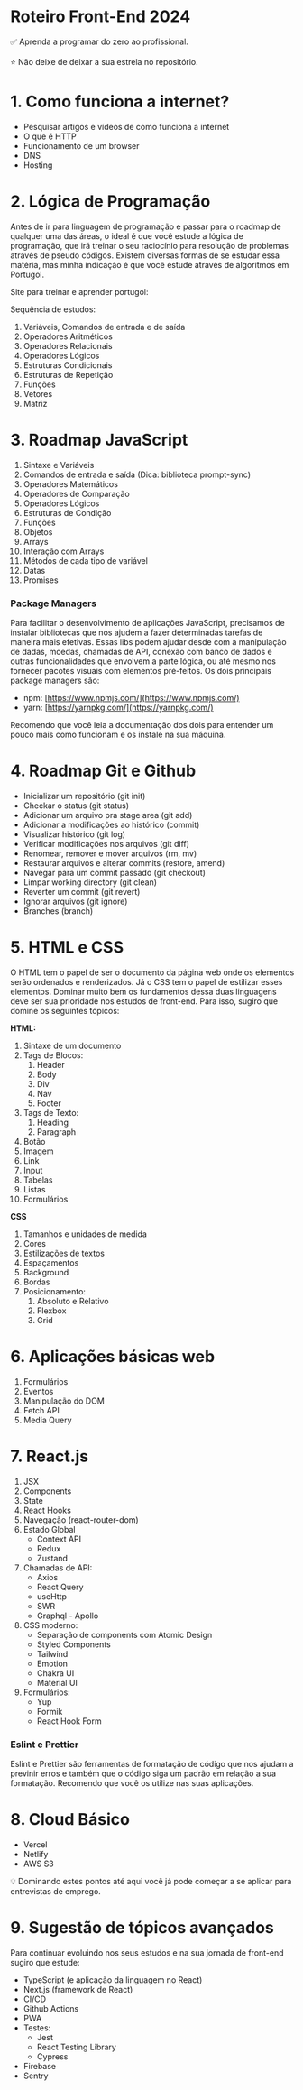 # Roteiro Front-End 2024

<aside>
✅ Aprenda a programar do zero ao profissional.
</aside>
<br/>
<aside>
⭐ Não deixe de deixar a sua estrela no repositório.
</aside>


# 1. Como funciona a internet?
- Pesquisar artigos e vídeos de como funciona a internet
- O que é HTTP
- Funcionamento de um browser
- DNS
- Hosting

# 2. Lógica de Programação

Antes de ir para linguagem de programação e passar para o roadmap de qualquer uma das áreas, o ideal é que você estude a lógica de programação, que irá treinar o seu raciocínio para resolução de problemas através de pseudo códigos. Existem diversas formas de se estudar essa matéria, mas minha indicação é  que você estude através de algoritmos em Portugol.

Site para treinar e aprender portugol:

[](https://portugol-webstudio.cubos.io/)

Sequência de estudos:

1. Variáveis, Comandos de entrada e de saída
2. Operadores Aritméticos
3. Operadores Relacionais
4. Operadores Lógicos
5. Estruturas Condicionais
6. Estruturas de Repetição
7. Funções
8. Vetores
9. Matriz

# 3. Roadmap JavaScript

1. Sintaxe e Variáveis
2. Comandos de entrada e saída (Dica: biblioteca prompt-sync)
3. Operadores Matemáticos
4. Operadores de Comparação
5. Operadores Lógicos
6. Estruturas de Condição
7. Funções
8. Objetos
9. Arrays
10. Interação com Arrays
11. Métodos de cada tipo de variável
12. Datas
13. Promises

### Package Managers

Para facilitar o desenvolvimento de aplicações JavaScript, precisamos de instalar bibliotecas que nos ajudem a fazer determinadas tarefas de maneira mais efetivas. Essas libs podem ajudar desde com a manipulação de dadas, moedas, chamadas de API, conexão com banco de dados e outras funcionalidades que envolvem a parte lógica, ou até mesmo nos fornecer pacotes visuais com elementos pré-feitos. Os dois principais package managers são:

- npm: [https://www.npmjs.com/](https://www.npmjs.com/)
- yarn: [https://yarnpkg.com/](https://yarnpkg.com/)

Recomendo que você leia a documentação dos dois para entender um pouco mais como funcionam e os instale na sua máquina.

# 4. Roadmap Git e Github

- Inicializar um repositório (git init)
- Checkar o status (git status)
- Adicionar um arquivo pra stage area (git add)
- Adicionar a modificações ao histórico (commit)
- Visualizar histórico (git log)
- Verificar modificações nos arquivos (git diff)
- Renomear, remover e mover arquivos (rm, mv)
- Restaurar arquivos e alterar commits (restore, amend)
- Navegar para um commit passado (git checkout)
- Limpar working directory (git clean)
- Reverter um commit (git revert)
- Ignorar arquivos (git ignore)
- Branches (branch)

# 5. HTML e CSS

O HTML tem o papel de ser o documento da página web onde os elementos serão ordenados e renderizados. Já o CSS tem o papel de estilizar esses elementos. Dominar muito bem os fundamentos dessa duas linguagens deve ser sua prioridade nos estudos de front-end. Para isso, sugiro que domine os seguintes tópicos:

**HTML:**

1. Sintaxe de um documento
2. Tags de Blocos:
    1. Header
    2. Body
    3. Div
    4. Nav
    5. Footer
3. Tags de Texto:
    1. Heading
    2. Paragraph
4. Botão
5. Imagem
6. Link
7. Input
8. Tabelas
9. Listas
10. Formulários

**CSS**

1. Tamanhos e unidades de medida
2. Cores
3. Estilizações de textos
4. Espaçamentos
5. Background
6. Bordas
7. Posicionamento:
    1. Absoluto e Relativo
    2. Flexbox
    3. Grid

# 6. Aplicações básicas web

1. Formulários
2. Eventos
3. Manipulação do DOM
4. Fetch API
5. Media Query


# 7. React.js

1. JSX 
2. Components
3. State
4. React Hooks
5. Navegação (react-router-dom)
6. Estado Global
    - Context API
    - Redux
    - Zustand
7. Chamadas de API:
    - Axios
    - React Query
    - useHttp
    - SWR
    - Graphql - Apollo
8. CSS moderno:
    - Separação de components com Atomic Design
    - Styled Components
    - Tailwind
    - Emotion
    - Chakra UI
    - Material UI
9. Formulários:
    - Yup
    - Formik
    - React Hook Form

### Eslint e Prettier

Eslint e Prettier são ferramentas de formatação de código que nos ajudam a previnir erros e também que o código siga um padrão em relação a sua formatação. Recomendo que você os utilize nas suas aplicações.

# 8. Cloud Básico

- Vercel 
- Netlify
- AWS S3


<aside>
💡 Dominando estes pontos até aqui você já pode começar a se aplicar para entrevistas de emprego.
</aside>

# 9. Sugestão de tópicos avançados

Para continuar evoluindo nos seus estudos e na sua jornada de front-end sugiro que estude:

- TypeScript (e aplicação da linguagem no React)
- Next.js (framework de React)
- CI/CD
- Github Actions
- PWA
- Testes:
    - Jest
    - React Testing Library
    - Cypress
- Firebase
- Sentry
